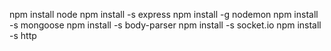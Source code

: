 npm install node
npm install -s express
npm install -g nodemon
npm install -s mongoose
npm install -s body-parser
npm install -s socket.io
npm install -s http